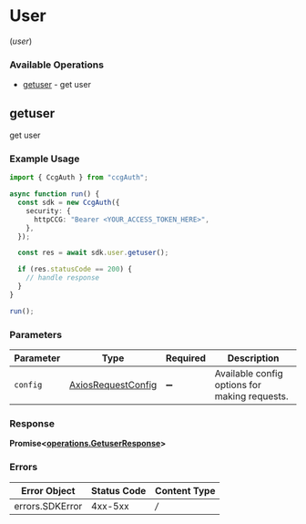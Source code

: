 # User
(*user*)

### Available Operations

* [getuser](#getuser) - get user

## getuser

get user

### Example Usage

```typescript
import { CcgAuth } from "ccgAuth";

async function run() {
  const sdk = new CcgAuth({
    security: {
      httpCCG: "Bearer <YOUR_ACCESS_TOKEN_HERE>",
    },
  });

  const res = await sdk.user.getuser();

  if (res.statusCode == 200) {
    // handle response
  }
}

run();
```

### Parameters

| Parameter                                                    | Type                                                         | Required                                                     | Description                                                  |
| ------------------------------------------------------------ | ------------------------------------------------------------ | ------------------------------------------------------------ | ------------------------------------------------------------ |
| `config`                                                     | [AxiosRequestConfig](https://axios-http.com/docs/req_config) | :heavy_minus_sign:                                           | Available config options for making requests.                |


### Response

**Promise<[operations.GetuserResponse](../../sdk/models/operations/getuserresponse.md)>**
### Errors

| Error Object    | Status Code     | Content Type    |
| --------------- | --------------- | --------------- |
| errors.SDKError | 4xx-5xx         | */*             |
